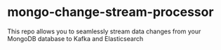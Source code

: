 # mongo-change-stream-processor
This repo allows you to seamlessly stream data changes from your MongoDB database to Kafka and Elasticsearch
